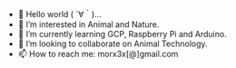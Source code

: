 - 👋 Hello world ( ´∀｀)...
- 👀 I’m interested in Animal and Nature.
- 🌱 I’m currently learning GCP, Raspberry Pi and Arduino.
- 💞️ I’m looking to collaborate on Animal Technology.
- 📫 How to reach me: morx3x[@]gmail.com

<!---
morx3x/morx3x is a ✨ special ✨ repository because its `README.md` (this file) appears on your GitHub profile.
You can click the Preview link to take a look at your changes.
--->
